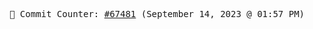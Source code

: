<p align="center">
    <samp>
        📮 Commit Counter: <a href="https://github.com/Javascript-void0/Javascript-void0/commits/main">#67481</a> (September 14, 2023 @ 01:57 PM)
    </samp>
</p>